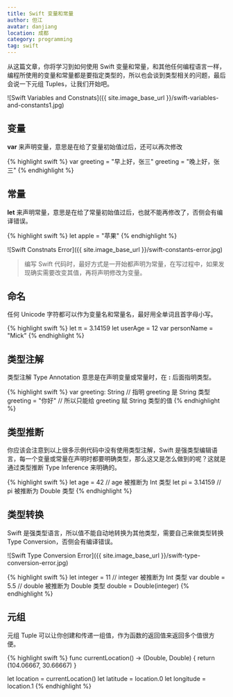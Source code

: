 ```yaml
---
title: Swift 变量和常量
author: 但江
avatar: danjiang
location: 成都 
category: programming
tag: swift
---
```


从这篇文章，你将学习到如何使用 Swift 变量和常量，和其他任何编程语言一样，编程所使用的变量和常量都是要指定类型的，所以也会谈到类型相关的问题，最后会说一下元组 Tuples，让我们开始吧。

![Swift Variables and Constnats]({{ site.image_base_url }}/swift-variables-and-constants1.jpg)

## 变量

**var** 来声明变量，意思是在给了变量初始值过后，还可以再次修改

{% highlight swift %}
var greeting = "早上好，张三"
greeting = "晚上好，张三"
{% endhighlight %}

## 常量

**let** 来声明常量，意思是在给了常量初始值过后，也就不能再修改了，否侧会有编译错误。

{% highlight swift %}
let apple = "苹果"
{% endhighlight %}

![Swift Constnats Error]({{ site.image_base_url }}/swift-constants-error.jpg)

> 编写 Swift 代码时，最好方式是一开始都声明为常量，在写过程中，如果发现确实需要改变其值，再将声明修改为变量。

## 命名

任何 Unicode 字符都可以作为变量名和常量名，最好用全单词且首字母小写。

{% highlight swift %}
let π = 3.14159
let userAge = 12
var personName = "Mick"
{% endhighlight %}

## 类型注解

类型注解 Type Annotation 意思是在声明变量或常量时，在 **:** 后面指明类型。

{% highlight swift %}
var greeting: String // 指明 greeting 是 String 类型
greeting = "你好" // 所以只能给 greeting 赋 String 类型的值
{% endhighlight %}

## 类型推断

你应该会注意到以上很多示例代码中没有使用类型注解，Swift 是强类型编辑语言，每一个变量或常量在声明时都要明确类型，那么这又是怎么做到的呢？这就是通过类型推断 Type Inference 来明确的。

{% highlight swift %}
let age = 42 // age 被推断为 Int 类型
let pi = 3.14159 // pi 被推断为 Double 类型
{% endhighlight %}

## 类型转换

Swift 是强类型语言，所以值不能自动地转换为其他类型，需要自己来做类型转换 Type Conversion，否侧会有编译错误。

![Swift Type Conversion Error]({{ site.image_base_url }}/swift-type-conversion-error.jpg)

{% highlight swift %}
let integer = 11 // integer 被推断为 Int 类型
var double = 5.5 // double 被推断为 Double 类型
double = Double(integer)
{% endhighlight %}

## 元组

元组 Tuple 可以让你创建和传递一组值，作为函数的返回值来返回多个值很方便。

{% highlight swift %}
func currentLocation() -> (Double, Double) {
  return (104.06667, 30.66667)
}

let location = currentLocation()
let latitude = location.0
let longitude = location.1
{% endhighlight %}
